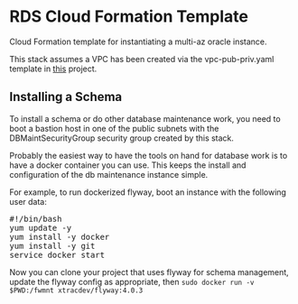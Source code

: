 # RDS Cloud Formation Template

Cloud Formation template for instantiating a multi-az oracle instance.

This stack assumes a VPC has been created via the vpc-pub-priv.yaml
template in [this](https://github.com/d-smith/ecs-sample) project.

## Installing a Schema

To install a schema or do other database maintenance work, you
need to boot a bastion host in one of the public subnets with
the DBMaintSecurityGroup security group created by this stack.

Probably the easiest way to have the tools on hand for database
work is to have a docker container you can use. This keeps the install
and configuration of the db maintenance instance simple.

For example, to run dockerized flyway, boot an instance with the 
following user data:

<pre>
#!/bin/bash
yum update -y
yum install -y docker
yum install -y git 
service docker start
</pre>

Now you can clone your project that uses flyway for schema management,
update the flyway config as appropriate, then 
`sudo docker run -v $PWD:/fwmnt xtracdev/flyway:4.0.3`

